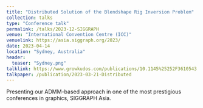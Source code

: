 ```yaml
---
title: "Distributed Solution of the Blendshape Rig Inversion Problem"
collection: talks
type: "Conference talk"
permalink: /talks/2023-12-SIGGRAPH
venue: "International Convention Centre (ICC)"
venuelink: https://asia.siggraph.org/2023/
date: 2023-04-14
location: "Sydney, Australia"
header:
  teaser: "Sydney.png"
talklink: https://www.growkudos.com/publications/10.1145%25252F3610543.3626166/reader
talkpaper: /publication/2023-03-21-Distributed
---
```


Presenting our ADMM-based approach in one of the most prestigious conferences in graphics, SIGGRAPH Asia.
